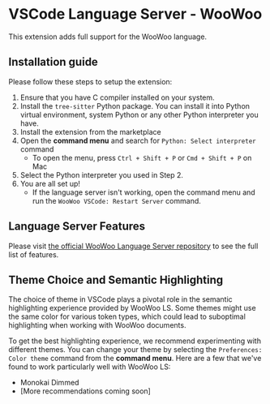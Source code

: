 # VSCode Language Server - WooWoo

This extension adds full support for the WooWoo language.

## Installation guide

Please follow these steps to setup the extension:

1. Ensure that you have C compiler installed on your system.
2. Install the `tree-sitter` Python package. You can install it into Python virtual environment, system Python or any other Python interpreter you have.
3. Install the extension from the marketplace 
4. Open the **command menu** and search for `Python: Select interpreter` command
    - To open the menu, press `Ctrl + Shift + P` or `Cmd + Shift + P` on Mac
5. Select the Python interpreter you used in Step 2.
6. You are all set up!
    - If the language server isn't working, open the command menu and run the `WooWoo VSCode: Restart Server` command.

## Language Server Features

Please visit [the official WooWoo Language Server repository](https://gitlab.fit.cvut.cz/woowoo/lsp/woowoo-language-server) to see the full list of features.

## Theme Choice and Semantic Highlighting

The choice of theme in VSCode plays a pivotal role in the semantic highlighting experience provided by WooWoo LS. Some themes might use the same color for various token types, which could lead to suboptimal highlighting when working with WooWoo documents.

To get the best highlighting experience, we recommend experimenting with different themes. 
You can change your theme by selecting the `Preferences: Color theme` command from the **command menu**. 
Here are a few that we've found to work particularly well with WooWoo LS:
- Monokai Dimmed
- [More recommendations coming soon]

